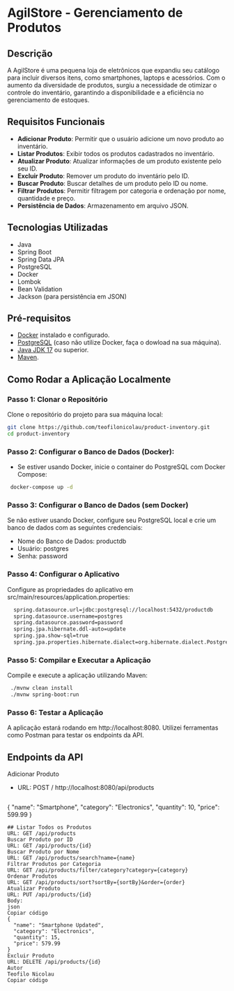 # AgilStore - Gerenciamento de Produtos

## Descrição
A AgilStore é uma pequena loja de eletrônicos que expandiu seu catálogo para incluir diversos itens, como smartphones, laptops e acessórios. Com o aumento da diversidade de produtos, surgiu a necessidade de otimizar o controle do inventário, garantindo a disponibilidade e a eficiência no gerenciamento de estoques.

## Requisitos Funcionais
- **Adicionar Produto**: Permitir que o usuário adicione um novo produto ao inventário.
- **Listar Produtos**: Exibir todos os produtos cadastrados no inventário.
- **Atualizar Produto**: Atualizar informações de um produto existente pelo seu ID.
- **Excluir Produto**: Remover um produto do inventário pelo ID.
- **Buscar Produto**: Buscar detalhes de um produto pelo ID ou nome.
- **Filtrar Produtos**: Permitir filtragem por categoria e ordenação por nome, quantidade e preço.
- **Persistência de Dados**: Armazenamento em arquivo JSON.

## Tecnologias Utilizadas
- Java
- Spring Boot
- Spring Data JPA
- PostgreSQL
- Docker
- Lombok
- Bean Validation
- Jackson (para persistência em JSON)

## Pré-requisitos
- [Docker](https://www.docker.com/products/docker-desktop) instalado e configurado.
- [PostgreSQL](https://www.postgresql.org/download/) (caso não utilize Docker, faça o dowload na sua máquina).
- [Java JDK 17](https://www.oracle.com/java/technologies/javase-jdk17-downloads.html) ou superior.
- [Maven](https://maven.apache.org/download.cgi).

## Como Rodar a Aplicação Localmente

### Passo 1: Clonar o Repositório
Clone o repositório do projeto para sua máquina local:
```bash
git clone https://github.com/teofilonicolau/product-inventory.git
cd product-inventory
```
###  Passo 2: Configurar o Banco de Dados (Docker):
 - Se estiver usando Docker, inicie o container do PostgreSQL com Docker Compose:
 ```bash
  docker-compose up -d
```
### Passo 3: Configurar o Banco de Dados (sem Docker)
Se não estiver usando Docker, configure seu PostgreSQL local e crie um banco de dados com as seguintes credenciais:

- Nome do Banco de Dados: productdb
- Usuário: postgres
- Senha: password
### Passo 4: Configurar o Aplicativo
Configure as propriedades do aplicativo em src/main/resources/application.properties:

```bash
  spring.datasource.url=jdbc:postgresql://localhost:5432/productdb
  spring.datasource.username=postgres
  spring.datasource.password=password
  spring.jpa.hibernate.ddl-auto=update
  spring.jpa.show-sql=true
  spring.jpa.properties.hibernate.dialect=org.hibernate.dialect.PostgreSQLDialect

``` 
### Passo 5: Compilar e Executar a Aplicação
Compile e execute a aplicação utilizando Maven:

 ```bash
  ./mvnw clean install
  ./mvnw spring-boot:run

 ```
### Passo 6: Testar a Aplicação
A aplicação estará rodando em http://localhost:8080. Utilizei ferramentas como Postman para testar os endpoints da API.

## Endpoints da API
  Adicionar Produto
  - URL: POST  / http://localhost:8080/api/products
    
    ```json
  {
     "name": "Smartphone",
     "category": "Electronics",
     "quantity": 10,
     "price": 599.99
   }

  ```
## Listar Todos os Produtos
URL: GET /api/products
Buscar Produto por ID
URL: GET /api/products/{id}
Buscar Produto por Nome
URL: GET /api/products/search?name={name}
Filtrar Produtos por Categoria
URL: GET /api/products/filter/category?category={category}
Ordenar Produtos
URL: GET /api/products/sort?sortBy={sortBy}&order={order}
Atualizar Produto
URL: PUT /api/products/{id}
Body:
json
Copiar código
{
    "name": "Smartphone Updated",
    "category": "Electronics",
    "quantity": 15,
    "price": 579.99
}
Excluir Produto
URL: DELETE /api/products/{id}
Autor
Teofilo Nicolau
Copiar código






 





